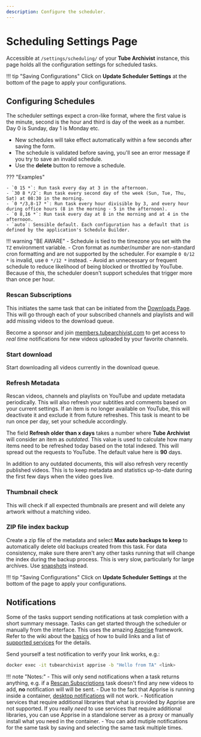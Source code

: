 ```yaml
---
description: Configure the scheduler.
---
```


# Scheduling Settings Page
Accessible at `/settings/scheduling/` of your **Tube Archivist** instance, this page holds all the configuration settings for scheduled tasks.

!!! tip "Saving Configurations"
    Click on **Update Scheduler Settings** at the bottom of the page to apply your configurations.

## Configuring Schedules
The scheduler settings expect a cron-like format, where the first value is the minute, second is the hour and third is day of the week as a number. Day 0 is Sunday, day 1 is Monday etc.

- New schedules will take effect automatically within a few seconds after saving the form.
- The schedule is validated before saving, you'll see an error message if you try to save an invalid schedule.
- Use the **delete** button to remove a schedule.


??? "Examples"

    - `0 15 *`: Run task every day at 3 in the afternoon.
    - `30 8 */2`: Run task every second day of the week (Sun, Tue, Thu, Sat) at 08:30 in the morning.
    - `0 */3,8-17 *`: Run task every hour divisible by 3, and every hour during office hours (8 in the morning - 5 in the afternoon).
    - `0 8,16 *`: Run task every day at 8 in the morning and at 4 in the afternoon.
    - `auto`: Sensible default. Each configuration has a default that is defined by the application's Schedule Builder.

!!! warning "BE AWARE"
    - Schedule is tied to the timezone you set with the `TZ` environment variable.
    - Cron format as *number*/*number* are non-standard cron formatting and are not supported by the scheduler. For example `0 0/12 *` is invalid, use `0 */12 *` instead.
    - Avoid an unnecessary or frequent schedule to reduce likelihood of being blocked or throttled by YouTube. Because of this, the scheduler doesn't support schedules that trigger more than once per hour.

### Rescan Subscriptions
This initiates the same task that can be initiated from the [Downloads Page](../downloads.md#rescan-subscriptions). This will go through each of your subscribed channels and playlists and will add missing videos to the download queue.

Become a sponsor and join [members.tubearchivist.com](https://members.tubearchivist.com/) to get access to *real time* notifications for new videos uploaded by your favorite channels.

### Start download
Start downloading all videos currently in the download queue.

### Refresh Metadata
Rescan videos, channels and playlists on YouTube and update metadata periodically. This will also refresh your subtitles and comments based on your current settings. If an item is no longer available on YouTube, this will deactivate it and exclude it from future refreshes. This task is meant to be run once per day, set your schedule accordingly.

The field **Refresh older than x days** takes a number where **Tube Archivist** will consider an item as *outdated*. This value is used to calculate how many items need to be refreshed today based on the total indexed. This will spread out the requests to YouTube. The default value here is **90** days.

In addition to any outdated documents, this will also refresh very recently published videos. This is to keep metadata and statistics up-to-date during the first few days when the video goes live.

### Thumbnail check
This will check if all expected thumbnails are present and will delete any artwork without a matching video.

### ZIP file index backup
Create a zip file of the metadata and select **Max auto backups to keep** to automatically delete old backups created from this task. For data consistency, make sure there aren't any other tasks running that will change the index during the backup process. This is very slow, particularly for large archives. Use [snapshots](application.md#snapshots) instead.

!!! tip "Saving Configurations"
    Click on **Update Scheduler Settings** at the bottom of the page to apply your configurations.

## Notifications
Some of the tasks support sending notifications at task completion with a short summary message. Tasks can get started through the scheduler or manually from the interface. This uses the amazing [Apprise](https://github.com/caronc/apprise) framework. Refer to the wiki about the [basics](https://github.com/caronc/apprise/wiki/URLBasics) of how to build links and a list of [supported services](https://github.com/caronc/apprise/wiki#notification-services) for the details.

Send yourself a test notification to verify your link works, e.g.:
```bash
docker exec -it tubearchivist apprise -b "Hello from TA" <link>
```

!!! note "Notes:"
    - This will only send notifications when a task returns anything, e.g. if a [Rescan Subscriptions](#rescan-subscriptions) task doesn't find any new videos to add, **no** notification will will be sent.
    - Due to the fact that Apprise is running inside a container, [desktop notifications](https://github.com/caronc/apprise/wiki#desktop-notification-services) will not work.
    - Notification services that require additional libraries that what is provided by Apprise are not supported. If you really *need* to use services that require additional libraries, you can use Apprise in a standalone server as a proxy or manually install what you need in the container.
    - You can add mutiple notifications for the same task by saving and selecting the same task multiple times.
